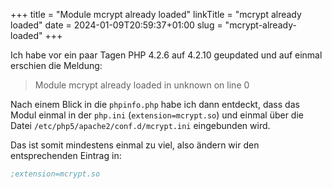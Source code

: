 +++
title = "Module mcrypt already loaded"
linkTitle = "mcrypt already loaded"
date = 2024-01-09T20:59:37+01:00
slug = "mcrypt-already-loaded"
+++

Ich habe vor ein paar Tagen PHP 4.2.6 auf 4.2.10 geupdated und auf einmal erschien die Meldung:

> Module mcrypt already loaded in unknown on line 0

Nach einem Blick in die `phpinfo.php` habe ich dann entdeckt, dass das Modul einmal in der `php.ini` (`extension=mcrypt.so`) und einmal über die Datei `/etc/php5/apache2/conf.d/mcrypt.ini` eingebunden wird.

Das ist somit mindestens einmal zu viel, also ändern wir den entsprechenden Eintrag in:

```ini
;extension=mcrypt.so
```
